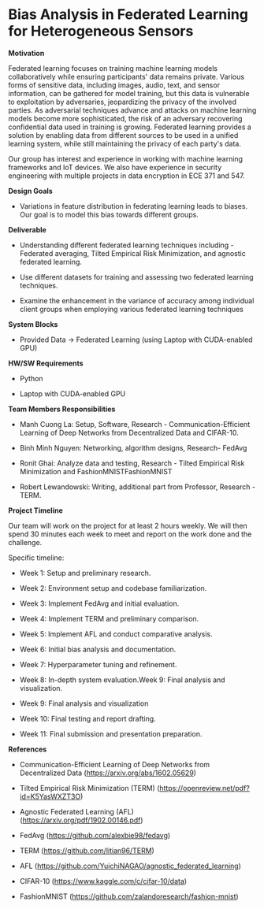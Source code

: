 # Bias Analysis in Federated Learning for Heterogeneous Sensors

**Motivation**

Federated learning focuses on training machine learning models collaboratively while ensuring participants' data remains private. Various forms of sensitive data, including images, audio, text, and sensor information, can be gathered for model training, but this data is vulnerable to exploitation by adversaries, jeopardizing the privacy of the involved parties. As adversarial techniques advance and attacks on machine learning models become more sophisticated, the risk of an adversary recovering confidential data used in training is growing. Federated learning provides a solution by enabling data from different sources to be used in a unified learning system, while still maintaining the privacy of each party's data.

Our group has interest and experience in working with machine learning frameworks and IoT devices. We also have experience in security engineering with multiple projects in data encryption in ECE 371 and 547. 

**Design Goals**

- Variations in feature distribution in federating learning leads to biases. Our goal is to model this bias towards different groups.

**Deliverable**

-  Understanding different federated learning techniques including - Federated averaging, Tilted Empirical Risk Minimization, and agnostic federated learning.
  
-  Use different datasets for training and assessing two federated learning techniques.
  
-  Examine the enhancement in the variance of accuracy among individual client groups when employing various federated learning techniques

**System Blocks**

- Provided Data -> Federated Learning (using Laptop with CUDA-enabled GPU)

**HW/SW Requirements**

-  Python

-  Laptop with CUDA-enabled GPU

**Team Members Responsibilities**

-  Manh Cuong La: Setup, Software, Research - Communication-Efficient Learning of Deep Networks from Decentralized Data and CIFAR-10. 

-  Binh Minh Nguyen: Networking, algorithm designs, Research- FedAvg

-  Ronit Ghai: Analyze data and testing, Research - Tilted Empirical Risk Minimization and FashionMNISTFashionMNIST

-  Robert Lewandowski: Writing, additional part from Professor, Research - TERM. 

**Project Timeline**

Our team will work on the project for at least 2 hours weekly. We will then spend 30 minutes each week to meet and report on the work done and the challenge.

Specific timeline:

- Week 1: Setup and preliminary research.
  
- Week 2: Environment setup and codebase familiarization.
  
- Week 3: Implement FedAvg and initial evaluation.
  
- Week 4: Implement TERM and preliminary comparison.
  
- Week 5: Implement AFL and conduct comparative analysis.
  
- Week 6: Initial bias analysis and documentation.
  
- Week 7: Hyperparameter tuning and refinement.
  
- Week 8: In-depth system evaluation.Week 9: Final analysis and visualization.

- Week 9: Final analysis and visualization
  
- Week 10: Final testing and report drafting.
  
- Week 11: Final submission and presentation preparation.


**References**

- Communication-Efficient Learning of Deep Networks from Decentralized Data (https://arxiv.org/abs/1602.05629)

- Tilted Empirical Risk Minimization (TERM) (https://openreview.net/pdf?id=K5YasWXZT3O)

- Agnostic Federated Learning (AFL) (https://arxiv.org/pdf/1902.00146.pdf)

- FedAvg (https://github.com/alexbie98/fedavg)

- TERM (https://github.com/litian96/TERM)

- AFL (https://github.com/YuichiNAGAO/agnostic_federated_learning)

- CIFAR-10 (https://www.kaggle.com/c/cifar-10/data)

- FashionMNIST (https://github.com/zalandoresearch/fashion-mnist)

